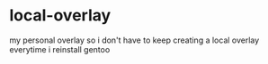 # local-overlay
my personal overlay so i don't have to keep creating a local overlay everytime i reinstall gentoo

